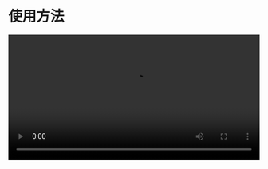 # 使用方法

<video controls style="width:100%;height:auto;">
  <source src="https://img.picgo.net/2025/05/14/OperationVideoa3369d56610424a7.mp4" type="video/mp4">
  您的浏览器不支持视频播放。
</video>
